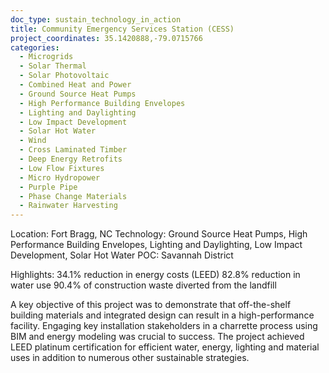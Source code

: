 ```yaml
---
doc_type: sustain_technology_in_action
title: Community Emergency Services Station (CESS)
project_coordinates: 35.1420888,-79.0715766
categories:
  - Microgrids
  - Solar Thermal
  - Solar Photovoltaic
  - Combined Heat and Power
  - Ground Source Heat Pumps
  - High Performance Building Envelopes
  - Lighting and Daylighting
  - Low Impact Development
  - Solar Hot Water
  - Wind
  - Cross Laminated Timber
  - Deep Energy Retrofits
  - Low Flow Fixtures
  - Micro Hydropower
  - Purple Pipe
  - Phase Change Materials
  - Rainwater Harvesting
---
```


Location: Fort Bragg, NC
Technology: Ground Source Heat Pumps, High Performance Building Envelopes, Lighting and Daylighting, Low Impact Development, Solar Hot Water
POC: Savannah District

Highlights:
34.1% reduction in energy costs (LEED)
82.8% reduction in water use
90.4% of construction waste diverted from the landfill

A key objective of this project was to demonstrate that off-the-shelf building materials and
integrated design can result in a high-performance facility. Engaging key installation stakeholders
in a charrette process using BIM and energy modeling was crucial to success. The project achieved
LEED platinum certification for efficient water, energy, lighting and material uses in addition to
numerous other sustainable strategies.
